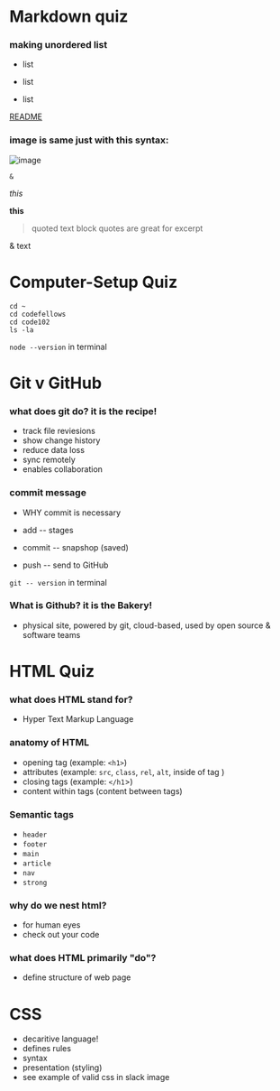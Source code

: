 # Markdown quiz  

### making unordered list
* list
- list
+ list

[README](README.md)

### image is same just with this syntax:
![image](image.jpg)

`&`

*this*

**this**

> quoted text
> block quotes
> are great for excerpt


& text

# Computer-Setup Quiz

```
cd ~
cd codefellows
cd code102
ls -la
```

`node --version` in terminal

# Git v GitHub

### what does git do?  it is the recipe!
- track file reviesions
- show change history
- reduce data loss
- sync remotely
- enables collaboration

### commit message
 - WHY commit is necessary

 - add -- stages
 - commit -- snapshop (saved)
 - push -- send to GitHub

 `git -- version` in terminal

 ### What is Github?  it is the Bakery!
 - physical site, powered by git, cloud-based, used by open source & software teams

 # HTML Quiz

 ### what does HTML stand for?
 - Hyper Text Markup Language

 ### anatomy of HTML
 - opening tag (example:  `<h1>`)
 - attributes (example: `src`, `class`, `rel`, `alt`, inside of tag )
 - closing tags (example: `</h1`>)
 - content within tags (content between tags)

 ### Semantic tags
 - `header`
 - `footer`
 - `main`
 - `article`
 - `nav`
 - `strong`

 ### why do we nest html?   
  - for human eyes
  - check out your code

  ### what does HTML primarily "do"?
  - define structure of web page

  # CSS

  - decaritive language!  
  - defines rules
  - syntax
  - presentation (styling)
  - see example of valid css in slack image

  